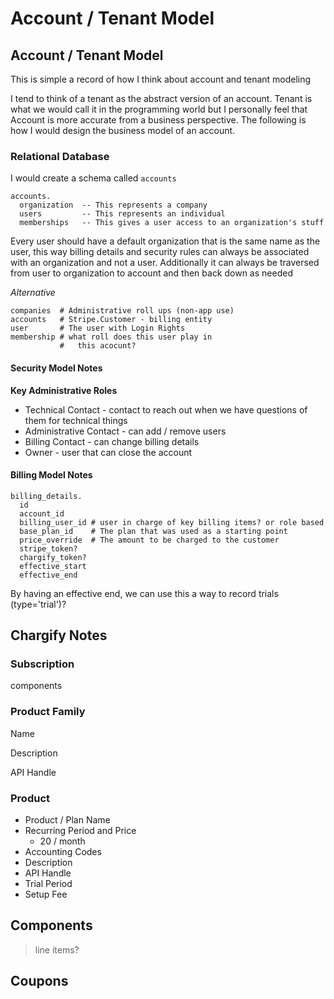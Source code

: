 # Account / Tenant Model

## Account / Tenant Model

This is simple a record of how I think about account and tenant modeling

I tend to think of a tenant as the abstract version of an account. Tenant is what we would call it in the programming world but I personally feel that Account is more accurate from a business perspective. The following is how I would design the business model of an account.

### Relational Database

I would create a schema called `accounts`

```text
accounts.
  organization  -- This represents a company  
  users         -- This represents an individual 
  memberships   -- This gives a user access to an organization's stuff
```

Every user should have a default organization that is the same name as the user, this way billing details and security rules can always be associated with an organization and not a user. Additionally it can always be traversed from user to organization to account and then back down as needed

_Alternative_ 

```text
companies  # Administrative roll ups (non-app use)
accounts   # Stripe.Customer - billing entity
user       # The user with Login Rights
membership # what roll does this user play in 
           #   this acocunt? 
```

#### Security Model Notes

**Key Administrative Roles**

* Technical Contact - contact to reach out when we have questions of them for technical things
* Administrative Contact - can add / remove users
* Billing Contact - can change billing details
* Owner - user that can close the account

#### Billing Model Notes

```text
billing_details.
  id
  account_id
  billing_user_id # user in charge of key billing items? or role based
  base_plan_id    # The plan that was used as a starting point 
  price_override  # The amount to be charged to the customer
  stripe_token?
  chargify_token?
  effective_start
  effective_end
```

By having an effective end, we can use this a way to record trials \(type='trial'\)?

## Chargify Notes

### Subscription

components

### Product Family

Name

Description

API Handle

### Product

* Product / Plan Name
* Recurring Period and Price
  * 20 / month
* Accounting Codes
* Description
* API Handle
* Trial Period
* Setup Fee

## Components

> line items?

## Coupons

